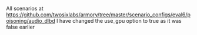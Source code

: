 All scenarios at https://github.com/twosixlabs/armory/tree/master/scenario_configs/eval6/poisoning/audio_dlbd
I have changed the use_gpu option to true as it was false earlier
